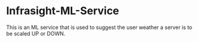 # Infrasight-ML-Service
This is an ML service that is used to suggest the user weather a server is to be scaled UP or DOWN.

